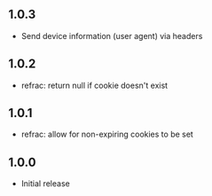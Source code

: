 ## 1.0.3

* Send device information (user agent) via headers

## 1.0.2

* refrac: return null if cookie doesn't exist

## 1.0.1

* refrac: allow for non-expiring cookies to be set

## 1.0.0

* Initial release
